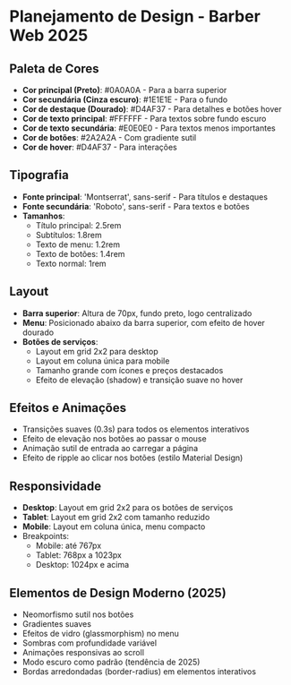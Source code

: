 # Planejamento de Design - Barber Web 2025

## Paleta de Cores
- **Cor principal (Preto)**: #0A0A0A - Para a barra superior
- **Cor secundária (Cinza escuro)**: #1E1E1E - Para o fundo
- **Cor de destaque (Dourado)**: #D4AF37 - Para detalhes e botões hover
- **Cor de texto principal**: #FFFFFF - Para textos sobre fundo escuro
- **Cor de texto secundária**: #E0E0E0 - Para textos menos importantes
- **Cor de botões**: #2A2A2A - Com gradiente sutil
- **Cor de hover**: #D4AF37 - Para interações

## Tipografia
- **Fonte principal**: 'Montserrat', sans-serif - Para títulos e destaques
- **Fonte secundária**: 'Roboto', sans-serif - Para textos e botões
- **Tamanhos**:
  - Título principal: 2.5rem
  - Subtítulos: 1.8rem
  - Texto de menu: 1.2rem
  - Texto de botões: 1.4rem
  - Texto normal: 1rem

## Layout
- **Barra superior**: Altura de 70px, fundo preto, logo centralizado
- **Menu**: Posicionado abaixo da barra superior, com efeito de hover dourado
- **Botões de serviços**: 
  - Layout em grid 2x2 para desktop
  - Layout em coluna única para mobile
  - Tamanho grande com ícones e preços destacados
  - Efeito de elevação (shadow) e transição suave no hover

## Efeitos e Animações
- Transições suaves (0.3s) para todos os elementos interativos
- Efeito de elevação nos botões ao passar o mouse
- Animação sutil de entrada ao carregar a página
- Efeito de ripple ao clicar nos botões (estilo Material Design)

## Responsividade
- **Desktop**: Layout em grid 2x2 para os botões de serviços
- **Tablet**: Layout em grid 2x2 com tamanho reduzido
- **Mobile**: Layout em coluna única, menu compacto
- Breakpoints:
  - Mobile: até 767px
  - Tablet: 768px a 1023px
  - Desktop: 1024px e acima

## Elementos de Design Moderno (2025)
- Neomorfismo sutil nos botões
- Gradientes suaves
- Efeitos de vidro (glassmorphism) no menu
- Sombras com profundidade variável
- Animações responsivas ao scroll
- Modo escuro como padrão (tendência de 2025)
- Bordas arredondadas (border-radius) em elementos interativos

